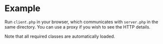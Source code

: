 # Example

Run `client.php` in your browser, which communicates with `server.php` in the same directory. You can use a proxy if you wish to see the HTTP details.

Note that all required classes are automatically loaded.
